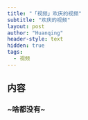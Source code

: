 ```yaml
---
title: "「视频」欢庆的视频"
subtitle: "欢庆的视频"
layout: post
author: "Huanqing"
header-style: text
hidden: true
tags:
  - 视频
---
```



内容
------------------

### ~啥都没有~

<link href="https://cdn.bootcss.com/dplayer/1.25.0/DPlayer.min.css" rel="stylesheet">
<div id="dplayer"></div>
<script src="https://cdn.bootcss.com/dplayer/1.25.0/DPlayer.min.js"></script>
<script src="https://cdn.bootcss.com/blueimp-md5/2.12.0/js/md5.min.js"></script>
<script>
var url="https://onedrive.gimhoy.com/sharepoint/aHR0cHM6Ly9wbWpzLW15LnNoYXJlcG9pbnQuY29tLzp2Oi9nL3BlcnNvbmFsL2h1YW5xaW5nc21vdmllX215MzY1X3R3L0VZQ1IybFhrNGVGS3JYeW5QbGxYZmZrQjdMOU1oOG1EVWd2MnNRSGlnaFdkMnc/ZT12S0g4STE=.mp4";    //这里填写视频地址
var suburl="\_posts\video_sub\WestworldS03E01ParceDomine.vtt";
var id=md5(url);
const dp = new DPlayer({
    container: document.getElementById('dplayer'),
    autoplay: false,
    theme: '#FADFA3',
    loop: true,
    lang: 'zh-cn',
    screenshot: true,
    hotkey: true,
    preload: 'auto',
    logo: 'logo.png',
    volume: 0.7,
    mutex: true,
    video: {
        url: url,
        pic: 'dplayer.png',
        thumbnails: 'thumbnails.jpg',
        type: 'auto',
    },
    subtitle: {
        url: suburl,
        type: 'webvtt',
        fontSize: '25px',
        bottom: '10%',
        color: '#b7daff',
    },
    danmaku: {
        id: '9E2E3368B56CDBB4',
        api: 'https://api.prprpr.me/dplayer/',
        token: 'tokendemo',
        maximum: 1000,
        addition: ['https://api.prprpr.me/dplayer/v3/bilibili?aid=4157142'],
        user: 'DIYgod',
        bottom: '15%',
        unlimited: true,
    },
    contextmenu: [
        {
            text: 'custom1',
            link: 'https://github.com/DIYgod/DPlayer',
        },
        {
            text: 'custom2',
            click: (player) => {
                console.log(player);
            },
        },
    ],
    highlight: [
        {
            time: 20,
            text: '这是第 20 秒',
        },
        {
            time: 120,
            text: '这是 2 分钟',
        },
    ],
});
</script>
